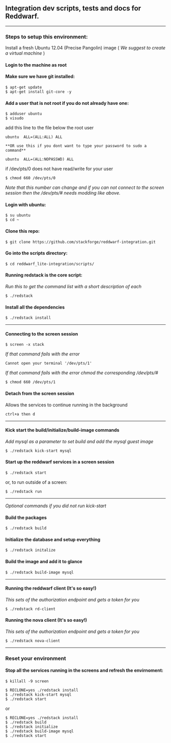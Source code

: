 ## Integration dev scripts, tests and docs for Reddwarf.

***

### Steps to setup this environment:

Install a fresh Ubuntu 12.04 (Precise Pangolin) image ( _We suggest to create a virtual machine_ )

#### Login to the machine as root

#### Make sure we have git installed:

    $ apt-get update
    $ apt-get install git-core -y

#### Add a user that is not root if you do not already have one:

    $ adduser ubuntu
    $ visudo

  add this line to the file below the root user

    ubuntu  ALL=(ALL:ALL) ALL

    **OR use this if you dont want to type your password to sudo a command**

    ubuntu  ALL=(ALL:NOPASSWD) ALL

  if /dev/pts/0 does not have read/write for your user

    $ chmod 660 /dev/pts/0

  *Note that this number can change and if you can not connect to the screen session then the /dev/pts/# needs modding like above.*

#### Login with ubuntu:

    $ su ubuntu
    $ cd ~

#### Clone this repo:

    $ git clone https://github.com/stackforge/reddwarf-integration.git

#### Go into the scripts directory:

    $ cd reddwarf_lite-integration/scripts/

#### Running redstack is the core script:
*Run this to get the command list with a short description of each*

    $ ./redstack

#### Install all the dependencies

    $ ./redstack install

***

#### Connecting to the screen session

    $ screen -x stack

*If that command fails with the error*

    Cannot open your terminal '/dev/pts/1'

*If that command fails with the error chmod the corresponding /dev/pts/#*

    $ chmod 660 /dev/pts/1

#### Detach from the screen session
Allows the services to continue running in the background

    ctrl+a then d

***

#### Kick start the build/initialize/build-image commands
*Add mysql as a parameter to set build and add the mysql guest image*

    $ ./redstack kick-start mysql

#### Start up the reddwarf services in a screen session

    $ ./redstack start

 or, to run outside of a screen:

    $ ./redstack run

***

*Optional commands if you did not run kick-start*

#### Build the packages

    $ ./redstack build

#### Initialize the database and setup everything

    $ ./redstack initalize

#### Build the image and add it to glance

    $ ./redstack build-image mysql

***

#### Running the reddwarf client (It's so easy!)
*This sets of the authorization endpoint and gets a token for you*

    $ ./redstack rd-client

#### Running the nova client (It's so easy!)
*This sets of the authorization endpoint and gets a token for you*

    $ ./redstack nova-client

***

### Reset your environment

#### Stop all the services running in the screens and refresh the envirnoment:

    $ killall -9 screen

    $ RECLONE=yes ./redstack install
    $ ./redstack kick-start mysql
    $ ./redstack start

 or

    $ RECLONE=yes ./redstack install
    $ ./redstack build
    $ ./redstack initialize
    $ ./redstack build-image mysql
    $ ./redstack start




